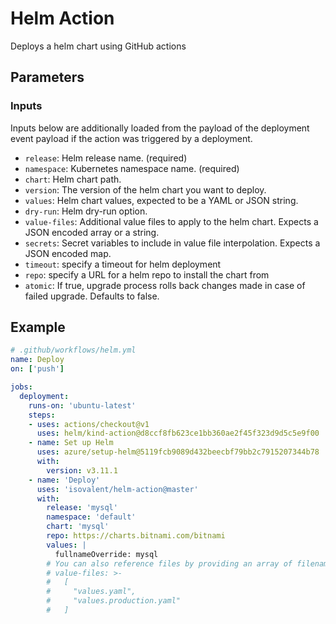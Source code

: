 # Helm Action

Deploys a helm chart using GitHub actions

## Parameters

### Inputs

Inputs below are additionally loaded from the payload of the deployment event
payload if the action was triggered by a deployment.

- `release`: Helm release name. (required)
- `namespace`: Kubernetes namespace name. (required)
- `chart`: Helm chart path.
- `version`: The version of the helm chart you want to deploy.
- `values`: Helm chart values, expected to be a YAML or JSON string.
- `dry-run`: Helm dry-run option.
- `value-files`: Additional value files to apply to the helm chart. Expects a
  JSON encoded array or a string.
- `secrets`: Secret variables to include in value file interpolation. Expects a
  JSON encoded map.
- `timeout`: specify a timeout for helm deployment
- `repo`: specify a URL for a helm repo to install the chart from
- `atomic`: If true, upgrade process rolls back changes made in case of failed upgrade. Defaults to false.

## Example

```yaml
# .github/workflows/helm.yml
name: Deploy
on: ['push']

jobs:
  deployment:
    runs-on: 'ubuntu-latest'
    steps:
    - uses: actions/checkout@v1
      uses: helm/kind-action@d8ccf8fb623ce1bb360ae2f45f323d9d5c5e9f00
    - name: Set up Helm
      uses: azure/setup-helm@5119fcb9089d432beecbf79bb2c7915207344b78
      with:
        version: v3.11.1
    - name: 'Deploy'
      uses: 'isovalent/helm-action@master'
      with:
        release: 'mysql'
        namespace: 'default'
        chart: 'mysql'
        repo: https://charts.bitnami.com/bitnami
        values: |
          fullnameOverride: mysql
        # You can also reference files by providing an array of filenames
        # value-files: >-
        #   [
        #     "values.yaml",
        #     "values.production.yaml"
        #   ]
```
